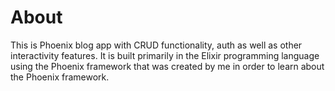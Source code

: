 # About

This is Phoenix blog app with CRUD functionality, auth as well as other interactivity features. It is built primarily in the Elixir programming language using the Phoenix framework that was created by me in order to learn about the Phoenix framework.